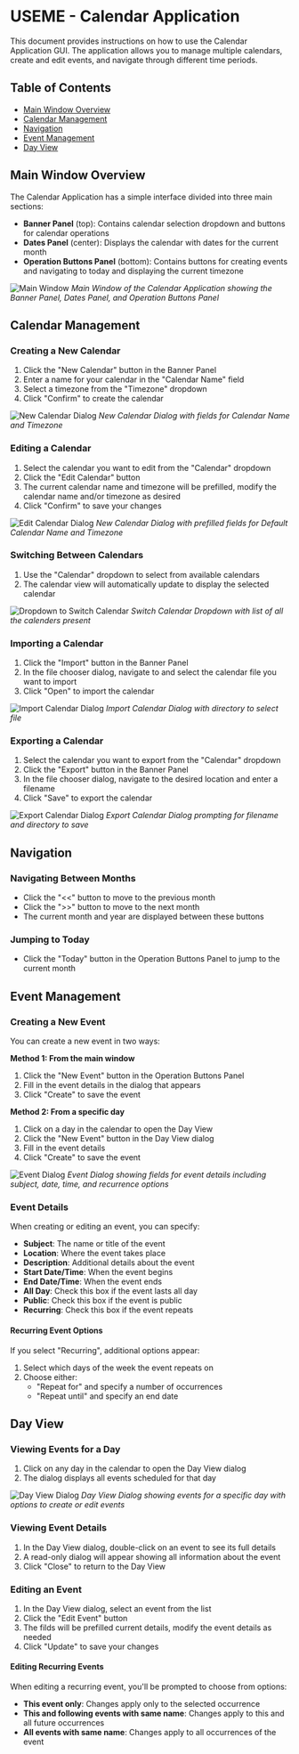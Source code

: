 # USEME - Calendar Application

This document provides instructions on how to use the Calendar Application GUI. The application allows you to manage multiple calendars, create and edit events, and navigate through different time periods.

## Table of Contents
- [Main Window Overview](#main-window-overview)
- [Calendar Management](#calendar-management)
- [Navigation](#navigation)
- [Event Management](#event-management)
- [Day View](#day-view)

## Main Window Overview

The Calendar Application has a simple interface divided into three main sections:
- **Banner Panel** (top): Contains calendar selection dropdown and buttons for calendar operations
- **Dates Panel** (center): Displays the calendar with dates for the current month
- **Operation Buttons Panel** (bottom): Contains buttons for creating events and navigating to today and displaying the current timezone

![Main Window](img/MainView.png)
*Main Window of the Calendar Application showing the Banner Panel, Dates Panel, and Operation Buttons Panel*

## Calendar Management

### Creating a New Calendar
1. Click the "New Calendar" button in the Banner Panel
2. Enter a name for your calendar in the "Calendar Name" field
3. Select a timezone from the "Timezone" dropdown
4. Click "Confirm" to create the calendar

![New Calendar Dialog](img/CreateCalendar.png)
*New Calendar Dialog with fields for Calendar Name and Timezone*

### Editing a Calendar
1. Select the calendar you want to edit from the "Calendar" dropdown
2. Click the "Edit Calendar" button
3. The current calendar name and timezone will be prefilled, modify the calendar name and/or timezone as desired
4. Click "Confirm" to save your changes

![Edit Calendar Dialog](img/EditCalendar.png)
*New Calendar Dialog with prefilled fields for Default Calendar Name and Timezone*

### Switching Between Calendars
1. Use the "Calendar" dropdown to select from available calendars
2. The calendar view will automatically update to display the selected calendar

![Dropdown to Switch Calendar](img/SwitchCalendar.png)
*Switch Calendar Dropdown with list of all the calenders present*

### Importing a Calendar
1. Click the "Import" button in the Banner Panel
2. In the file chooser dialog, navigate to and select the calendar file you want to import
3. Click "Open" to import the calendar

![Import Calendar Dialog](img/Import.png)
*Import Calendar Dialog with directory to select file*

### Exporting a Calendar
1. Select the calendar you want to export from the "Calendar" dropdown
2. Click the "Export" button in the Banner Panel
3. In the file chooser dialog, navigate to the desired location and enter a filename
4. Click "Save" to export the calendar

![Export Calendar Dialog](img/Export.png)
*Export Calendar Dialog prompting for filename and directory to save*

## Navigation

### Navigating Between Months
- Click the "<<" button to move to the previous month
- Click the ">>" button to move to the next month
- The current month and year are displayed between these buttons

### Jumping to Today
- Click the "Today" button in the Operation Buttons Panel to jump to the current month

## Event Management

### Creating a New Event
You can create a new event in two ways:

**Method 1: From the main window**
1. Click the "New Event" button in the Operation Buttons Panel
2. Fill in the event details in the dialog that appears
3. Click "Create" to save the event

**Method 2: From a specific day**
1. Click on a day in the calendar to open the Day View
2. Click the "New Event" button in the Day View dialog
3. Fill in the event details
4. Click "Create" to save the event

![Event Dialog](img/CreateEventWithRecurranceDetails.png)
*Event Dialog showing fields for event details including subject, date, time, and recurrence options*

### Event Details
When creating or editing an event, you can specify:
- **Subject**: The name or title of the event
- **Location**: Where the event takes place
- **Description**: Additional details about the event
- **Start Date/Time**: When the event begins
- **End Date/Time**: When the event ends
- **All Day**: Check this box if the event lasts all day
- **Public**: Check this box if the event is public
- **Recurring**: Check this box if the event repeats

#### Recurring Event Options
If you select "Recurring", additional options appear:
1. Select which days of the week the event repeats on
2. Choose either:
   - "Repeat for" and specify a number of occurrences
   - "Repeat until" and specify an end date

## Day View

### Viewing Events for a Day
1. Click on any day in the calendar to open the Day View dialog
2. The dialog displays all events scheduled for that day

![Day View Dialog](img/DayView.png)
*Day View Dialog showing events for a specific day with options to create or edit events*

### Viewing Event Details
1. In the Day View dialog, double-click on an event to see its full details
2. A read-only dialog will appear showing all information about the event
3. Click "Close" to return to the Day View

### Editing an Event
1. In the Day View dialog, select an event from the list
2. Click the "Edit Event" button
3. The filds will be prefilled current details, modify the event details as needed
4. Click "Update" to save your changes

#### Editing Recurring Events
When editing a recurring event, you'll be prompted to choose from options:
- **This event only**: Changes apply only to the selected occurrence
- **This and following events with same name**: Changes apply to this and all future occurrences
- **All events with same name**: Changes apply to all occurrences of the event
